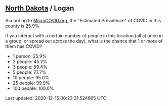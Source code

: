 
## [North Dakota](/united-states/north-dakota) / Logan

According to [MicroCOVID.org](http://microcovid.org),
the "Estimated Prevalence" of COVID in this county is 25.9%

If you interact with a certain number of people in this location
(all at once in a group, or spread out across the day), what is the chance that
1 or more of them has COVID?

- 1 person: 25.9%
- 2 people: 45.2%
- 3 people: 59.4%
- 5 people: 77.7%
- 10 people: 95.0%
- 25 people: 99.9%
- 100 people: 100.0%

Last updated: 2020-12-15 00:23:31.524665 UTC
